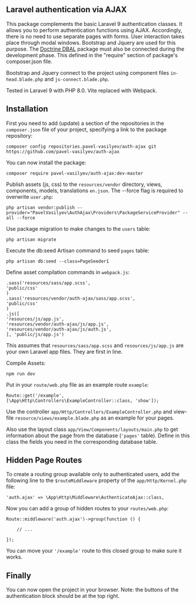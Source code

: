 ## Laravel authentication via AJAX

This package complements the basic Laravel 9 authentication classes. It allows you to perform authentication functions using AJAX. Accordingly, there is no need to use separate pages with forms. User interaction takes place through modal windows. Bootstrap and Jquery are used for this purpose. The [Doctrine DBAL](https://github.com/doctrine/dbal) package must also be connected during the development phase. This defined in the "require" section of package's composer.json file.

Bootstrap and Jquery connect to the project using component files `in-head.blade.php` and `js-connect.blade.php`.

Tested in Laravel 9 with PHP 8.0. Vite replaced with Webpack.

## Installation

First you need to add (update) a section of the repositories in the `composer.json` file of your project, specifying a link to the package repository:

```shell
composer config repositories.pavel-vasilyev/auth-ajax git https://github.com/pavel-vasilyev/auth-ajax
```
You can now install the package:

```shell
composer require pavel-vasilyev/auth-ajax:dev-master
```

Publish assets (js, css) to the `resources/vendor` directory, views, components, models, translations `en.json`. The --force flag is required to overwrite `user.php`:

```shell
php artisan vendor:publish --provider="PavelVasilyev\AuthAjax\Providers\PackageServiceProvider" --all --force
```

Use package migration to make changes to the `users` table:

```shell
php artisan migrate
```

Execute the db:seed Artisan command to seed `pages` table:

```shell
php artisan db:seed --class=PageSeeder1
```

Define asset compilation commands in `webpack.js`:

```shell
.sass('resources/sass/app.scss',
'public/css'
)
.sass('resources/vendor/auth-ajax/sass/app.scss',
'public/css'
)
.js([
'resources/js/app.js',
'resources/vendor/auth-ajax/js/app.js',
'resources/vendor/auth-ajax/js/auth.js',
], 'public/js/app.js')
```
This assumes that `resources/sass/app.scss` and `resources/js/app.js` are your own Laravel app files. They are first in line.

Compile Assets: 
```shell
npm run dev
```

Put in your `route/web.php` file as an example route `example`:
```shell
Route::get('/example', [\App\Http\Controllers\ExampleController::class, 'show']);
```
Use the controller `app/Http/Controllers/ExampleController.php` and view-file `resource/views/example.blade.php` as an example for your pages.

Also use the layout class `app/View/Components/layouts/main.php` to get information about the page from the database (`'pages'` table).
Define in this class the fields you need in the corresponding database table.

## Hidden Page Routes

To create a routing group available only to authenticated users, add the following line to the `$routeMiddleware` property of the `app/Http/Kernel.php` file:
```shell
'auth.ajax' => \App\Http\Middleware\AuthenticateAjax::class,
```
Now you can add a group of hidden routes to your `routes/web.php`:
```shell
Route::middleware('auth.ajax')->group(function () {

    // ...

});
```
You can move your `'/example'` route to this closed group to make sure it works. 

## Finally
You can now open the project in your browser. 
Note: the buttons of the authentication block should be at the top right.
